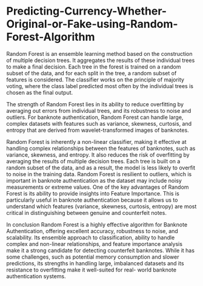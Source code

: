 # Predicting-Currency-Whether-Original-or-Fake-using-Random-Forest-Algorithm
Random Forest is an ensemble learning method based on the construction of multiple decision trees. It aggregates the results of these individual trees to make a final decision. Each tree in the forest is trained on a random subset of the data, and for each split in the tree, a random subset of features is considered. The classifier works on the principle of majority voting, where the class label predicted most often by the individual trees is chosen as the final output.

The strength of Random Forest lies in its ability to reduce overfitting by averaging out errors from individual trees, and its robustness to noise and outliers. For banknote authentication, Random Forest can handle large, complex datasets with features such as variance, skewness, curtosis, and entropy that are derived from wavelet-transformed images of banknotes.

Random Forest is inherently a non-linear classifier, making it effective at handling complex relationships between the features of banknotes, such as variance, skewness, and entropy. It also reduces the risk of overfitting by averaging the results of multiple decision trees. Each tree is built on a random subset of the data, and as a result, the model is less likely to overfit to noise in the training data. Random Forest is resilient to outliers, which is important in banknote authentication as the dataset may include noisy measurements or extreme values. One of the key advantages of Random Forest is its ability to provide insights into Feature Importance. This is particularly useful in banknote authentication because it allows us to understand which features (variance, skewness, curtosis, entropy) are most critical in distinguishing between genuine and counterfeit notes.

In conclusion Random Forest is a highly effective algorithm for Banknote Authentication, offering excellent accuracy, robustness to noise, and scalability. Its ensemble approach to classification, ability to handle complex and non-linear relationships, and feature importance analysis make it a strong candidate for detecting counterfeit banknotes. While it has some challenges, such as potential memory consumption and slower predictions, its strengths in handling large, imbalanced datasets and its resistance to overfitting make it well-suited for real- world banknote authentication systems.
